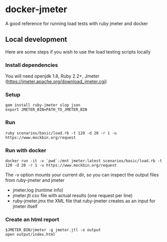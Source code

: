 # docker-jmeter
A good reference for running load tests with ruby jmeter and docker

## Local development

Here are some steps if you wish to use the load testing scripts locally

### Install dependencies

You will need openjdk 1.8, Ruby 2.2+, Jmeter (https://jmeter.apache.org/download_jmeter.cgi)

### Setup

```
gem install ruby-jmeter slop json
export JMETER_BIN=PATH_TO_JMETER_BIN
```

### Run
```
ruby scenarios/basic/load.rb -t 120 -d 20 -r 1 -u https://www.mockbin.org/request
``` 

### Run with docker
```
docker run -it -v `pwd`:/mnt jmeter:latest scenarios/basic/load.rb -t 120 -d 20 -r 1 -u https://www.mockbin.org/request

```
The -v option mounts your current dir, so you can inspect the output files from ruby-jmeter and jmeter
- jmeter.log (runtime info)
- jmeter.jtl csv file with actual results (one request per line)
- ruby-jmeter.jmx the XML file that ruby-jmeter creates as an input for jmeter itself

### Create an html report

```
$JMETER_BIN/jmeter -g jmeter.jtl -o output
open output/index.html
```

